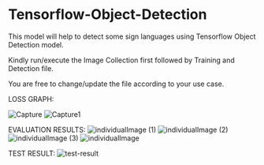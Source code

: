 # Tensorflow-Object-Detection

This model will help to detect some sign languages using Tensorflow Object Detection model.

Kindly run/execute the Image Collection first followed by Training and Detection file.

You are free to change/update the file according to your use case.

LOSS GRAPH:

![Capture](https://user-images.githubusercontent.com/17869716/134928176-6ac653bc-73b0-4be2-8502-10c50900230b.PNG)
![Capture1](https://user-images.githubusercontent.com/17869716/134928179-d5414ad9-0bf8-4f00-8b5c-67cdc5308b31.PNG)

EVALUATION RESULTS:
![individualImage (1)](https://user-images.githubusercontent.com/17869716/134928214-be643b3b-50cf-4aef-afa1-aec790997d50.png)
![individualImage (2)](https://user-images.githubusercontent.com/17869716/134928228-becb1bdd-c682-4287-9d5e-8c6a2fbc65f2.png)
![individualImage (3)](https://user-images.githubusercontent.com/17869716/134928235-095b86d4-6981-42cf-8bd9-f4fd0733e9e1.png)
![individualImage](https://user-images.githubusercontent.com/17869716/134928236-794cadd5-2347-4d9a-82c9-343a39117a5f.png)

TEST RESULT:
![test-result](https://user-images.githubusercontent.com/17869716/134928242-e89510cc-f47b-4494-97f0-e2e47f3f8ffa.PNG)
